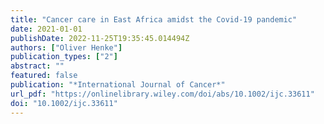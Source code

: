 ```yaml
---
title: "Cancer care in East Africa amidst the Covid-19 pandemic"
date: 2021-01-01
publishDate: 2022-11-25T19:35:45.014494Z
authors: ["Oliver Henke"]
publication_types: ["2"]
abstract: ""
featured: false
publication: "*International Journal of Cancer*"
url_pdf: "https://onlinelibrary.wiley.com/doi/abs/10.1002/ijc.33611"
doi: "10.1002/ijc.33611"
---
```


